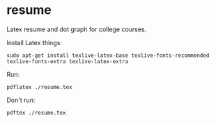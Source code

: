 # resume

Latex resume and dot graph for college courses.

Install Latex things:

```
sudo apt-get install texlive-latex-base texlive-fonts-recommended texlive-fonts-extra texlive-latex-extra
```

Run:

```
pdflatex ./resume.tex
```

Don't run:

```
pdftex ./resume.tex
```
